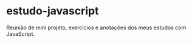 # estudo-javascript
Reunião de mini projeto, exercícios e anotações dos meus estudos com JavaScript.
